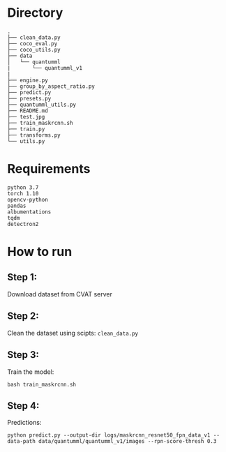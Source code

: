 # Directory

```
.
├── clean_data.py
├── coco_eval.py
├── coco_utils.py
├── data
│   └── quantumml
|       └── quantumml_v1
|  
├── engine.py
├── group_by_aspect_ratio.py
├── predict.py
├── presets.py
├── quantumml_utils.py
├── README.md
├── test.jpg
├── train_maskrcnn.sh
├── train.py
├── transforms.py
└── utils.py
```

# Requirements
```
python 3.7
torch 1.10
opencv-python
pandas
albumentations
tqdm
detectron2
```

# How to run
## Step 1:
Download dataset from CVAT server

## Step 2:
Clean the dataset using scipts: `clean_data.py`

## Step 3:
Train the model:
```
bash train_maskrcnn.sh
```

## Step 4:
Predictions:
```
python predict.py --output-dir logs/maskrcnn_resnet50_fpn_data_v1 --data-path data/quantumml/quantumml_v1/images --rpn-score-thresh 0.3
```

